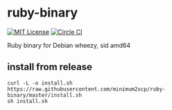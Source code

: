 # ruby-binary

[![MIT License](http://img.shields.io/badge/license-MIT-blue.svg?style=flat)](LICENSE.txt)
[![Circle CI](https://circleci.com/gh/minimum2scp/ruby-binary/tree/master.svg?style=shield)](https://circleci.com/gh/minimum2scp/ruby-binary/tree/master)

Ruby binary for Debian wheezy, sid amd64

## install from release

```
curl -L -o install.sh https://raw.githubusercontent.com/minimum2scp/ruby-binary/master/install.sh
sh install.sh
```

